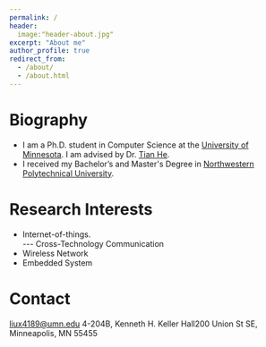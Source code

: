 ```yaml
---
permalink: /
header:
  image:"header-about.jpg"
excerpt: "About me"
author_profile: true
redirect_from: 
  - /about/
  - /about.html
---
```


Biography
======
* I am a Ph.D. student in Computer Science at the [University of Minnesota](https://twin-cities.umn.edu/). I am advised by Dr. [Tian He](https://www-users.cs.umn.edu/~tianhe/).
* I received my Bachelor’s and Master's Degree in [Northwestern Polytechnical University](https://en.nwpu.edu.cn/). 

Research Interests
======
* Internet-of-things. <br>
  --- Cross-Technology Communication
* Wireless Network 
* Embedded System

Contact
======
liux4189@umn.edu
4-204B, Kenneth H. Keller Hall200 Union St SE, Minneapolis, MN 55455

